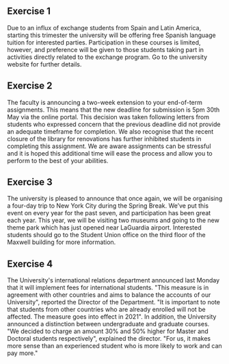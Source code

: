 ## Exercise 1
Due to an influx of exchange students from Spain and Latin America, starting this trimester the university will be offering free Spanish language tuition for interested parties. Participation in these courses is limited, however, and preference will be given to those students taking part in activities directly related to the exchange program. Go to the university website for further details.
## Exercise 2
The faculty is announcing a two-week extension to your end-of-term assignments. This means that the new deadline for submission is 5pm 30th May via the online portal. This decision was taken following letters from students who expressed concern that the previous deadline did not provide an adequate timeframe for completion. We also recognise that the recent closure of the library for renovations has further inhibited students in completing this assignment. We are aware assignments can be stressful and it is hoped this additional time will ease the process and allow you to perform to the best of your abilities.
## Exercise 3
The university is pleased to announce that once again, we will be organising a four-day trip to New York City during the Spring Break. We’ve put this event on every year for the past seven, and participation has been great each year. This year, we will be visiting two museums and going to the new theme park which has just opened near LaGuardia airport.
Interested students should go to the Student Union office on the third floor of the Maxwell building for more information.
## Exercise 4
The University's international relations department announced last Monday that it will implement fees for international students. "This measure is in agreement with other countries and aims to balance the accounts of our University", reported the Director of the Department. "It is important to note that students from other countries who are already enrolled will not be affected. The measure goes into effect in 2021". In addition, the University announced a distinction between undergraduate and graduate courses. "We decided to charge an amount 30% and 50% higher for Master and Doctoral students respectively", explained the director. "For us, it makes more sense than an experienced student who is more likely to work and can pay more."

